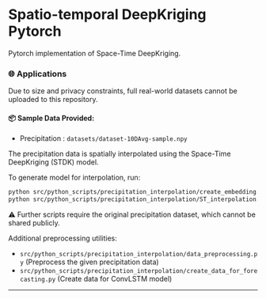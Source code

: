 # Spatio-temporal DeepKriging Pytorch 

Pytorch implementation of Space-Time DeepKriging. 

### 🌐 Applications

Due to size and privacy constraints, full real-world datasets cannot be uploaded to this repository.

#### 📦 Sample Data Provided:

* Precipitation : `datasets/dataset-10DAvg-sample.npy`

The precipitation data is spatially interpolated using the Space-Time DeepKriging (STDK) model.

To generate model for interpolation, run:

```bash
python src/python_scripts/precipitation_interpolation/create_embedding.py
python src/python_scripts/precipitation_interpolation/ST_interpolation.py
```

⚠ Further scripts require the original precipitation dataset, which cannot be shared publicly.

Additional preprocessing utilities:

* `src/python_scripts/precipitation_interpolation/data_preprocessing.py` (Preprocess the given precipitation data)
* `src/python_scripts/precipitation_interpolation/create_data_for_forecasting.py` (Create data for ConvLSTM model)

---
